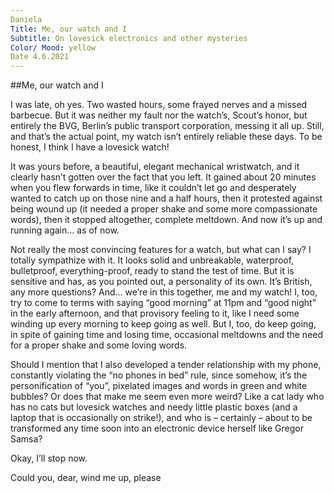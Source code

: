 ```yaml
---
Daniela
Title: Me, our watch and I
Subtitle: On lovesick electronics and other mysteries  
Color/ Mood: yellow
Date 4.6.2021
---
```


##Me, our watch and I

I was late, oh yes. Two wasted hours, some frayed nerves and a missed barbecue. But it was neither my fault nor the watch’s, Scout’s honor, but entirely the BVG, Berlin’s public transport corporation, messing it all up. 
Still, and that’s the actual point, my watch isn’t entirely reliable these days. To be honest, I think I have a lovesick watch! 

It was yours before, a beautiful, elegant mechanical wristwatch, and it clearly hasn’t gotten over the fact that you left. It gained about 20 minutes when you flew forwards in time, like it couldn’t let go and desperately wanted to catch up on those nine and a half hours, then it protested against being wound up (it needed a proper shake and some more compassionate words), then it stopped altogether, complete meltdown. And now it’s up and running again… as of now.

Not really the most convincing features for a watch, but what can I say? I totally sympathize with it. It looks solid and unbreakable, waterproof, bulletproof, everything-proof, ready to stand the test of time. But it is sensitive and has, as you pointed out, a personality of its own. It’s British, any more questions?
And… we’re in this together, me and my watch! I, too, try to come to terms with saying “good morning” at 11pm and “good night” in the early afternoon, and that provisory feeling to it, like I need some winding up every morning to keep going as well. But I, too, do keep going, in spite of gaining time and losing time, occasional meltdowns and the need for a proper shake and some loving words. 

Should I mention that I also developed a tender relationship with my phone, constantly violating the “no phones in bed” rule, since somehow, it’s the personification of “you”, pixelated images and words in green and white bubbles? Or does that make me seem even more weird? Like a cat lady who has no cats but lovesick watches and needy little plastic boxes (and a laptop that is occasionally on strike!), and who is – certainly – about to be transformed any time soon into an electronic device herself like Gregor Samsa? 

Okay, I’ll stop now. 

Could you, dear, wind me up, please